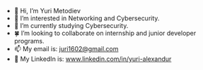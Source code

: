 - 👋 Hi, I’m Yuri Metodiev
- 👀 I’m interested in Networking and Cybersecurity.
- 🌱 I’m currently studying Cybersecurity.
- 🍀 I’m looking to collaborate on internship and junior developer programs.
- 📫 My email is: juri1602@gmail.com
- 📱 My LinkedIn is: www.linkedin.com/in/yuri-alexandur
